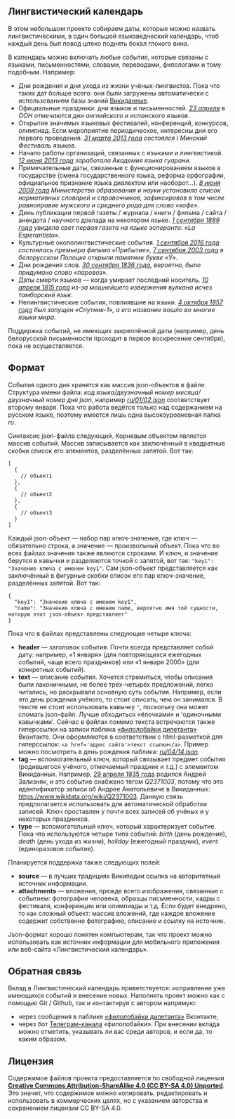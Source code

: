 ## Лингвистический календарь
В этом небольшом проекте собираем даты, которые можно назвать лингвистическими, в один большой языковедческий календарь, чтоб каждый день был повод штеко поднять бокал глокого вина.

В календарь можно включать любые события, которые связаны с языками, письменностями, словами, переводами, филологами и тому подобным. Например:
* Дни рождения и дни ухода из жизни учёных-лингвистов. Пока что таких дат больше всего: они были загружены автоматически с использованием базы знаний [Викиданные](https://www.wikidata.org/wiki/Wikidata:Main_Page).
* Официальные праздники: дни языков и письменностей. *[23 апреля](https://github.com/OloloPhilolo/calendar/blob/master/ru/04/23.json) в ООН отмечаются дни английского и испанского языков*.
* Открытие значимых языковых фестивалей, конференций, конкурсов, олимпиад. Если мероприятие периодическое, интересны дни его первого проведения. *[31 марта 2013 года](https://github.com/OloloPhilolo/calendar/blob/master/ru/03/31.json) состоялся I Минский Фестиваль языков*.
* Начало работы организаций, связанных с языками и лингвистикой. *[12 июня 2013 года](https://github.com/OloloPhilolo/calendar/blob/master/ru/06/12.json) заработала Академия языка гуарани*.
* Примечательные даты, связанные с функционированием языков в государстве (смена государственного языка, реформа орфографии, официальное признание языка диалектом или наоборот...). *[8 июня 2009 года](https://github.com/OloloPhilolo/calendar/blob/master/ru/06/08.json) Министерство образования и науки установило список нормативных словарей и справочников, зафиксировав в том числе равноправие мужского и среднего рода для слова «кофе»*.
* День публикации первой газеты / журнала / книги / фильма / сайта / анекдота / научного доклада на некотором языке. *[1 сентября 1889 года](https://github.com/OloloPhilolo/calendar/blob/master/ru/09/01.json) увидела свет первая газета на языке эсперанто: «La Esperantisto»*.
* Культурные окололингвистические события. *[1 сентября 2016 года](https://github.com/OloloPhilolo/calendar/blob/master/ru/09/01.json) состоялась премьера фильма «Прибытие»*, *[7 сентября 2003 года](https://github.com/OloloPhilolo/calendar/blob/master/ru/09/01.json) в белорусском Полоцке открыли памятник букве «Ў»*.
* Дни рождения слов. *[30 сентября 1836 года](https://github.com/OloloPhilolo/calendar/blob/master/ru/09/30.json), вероятно, было придумано слово «паровоз»*.
* Даты смерти языков — когда умирает последний носитель. *[10 апреля 1815 года](https://github.com/OloloPhilolo/calendar/blob/master/ru/04/10.json) из-за мощнейшего извержения вулкана исчез тамборский язык*.
* Нелингвистические события, повлиявшие на языки. *[4 октября 1957 года](https://github.com/OloloPhilolo/calendar/blob/master/ru/10/04.json) был запущен «Спутник-1», а его название вошло во многие языки мира*.

Поддержка событий, не имеющих закреплённой даты (например, день белорусской письменности проходит в первое воскресение сентября), пока не осуществляется.

## Формат
События одного дня хранятся как массив json-объектов в файле. Структура имени файла: *код языка/двузначный номер месяца/двузначный номер дня.json*, например *[ru/01/02.json](https://github.com/OloloPhilolo/calendar/blob/master/ru/01/02.json)* соответствует второму января. Пока что работа ведётся только над содержанием на русском языке, поэтому имеется лишь одна высокоуровневная папка *ru*.

Синтаксис json-файла следующий. Корневым объектом является массив событий. Массив записывается как заключённый в квадратные скобки список его элементов, разделённых запятой. Вот так:
```
[
  {
    // объект1
  },
  {
    // объект2
  },
  {
    // объект3
  }
]
``` 

Каждый json-объект — набор пар ключ-значение, где ключ — обязательно строка, а значение — произвольный объект. Пока что во всех файлах значения также являются строками. И ключ, и значение берутся в кавычки и разделяются точкой с запятой, вот так: `"key1": "Значение ключа с именем key1"`. Сам json-объект представляется как заключённый в фигурные скобки список его пар ключ-значение, разделённых запятой. Вот так:

```
{
  "key1": "Значение ключа с именем key1",
  "name": "Значение ключа с именем name, вероятно имя той сущности, которую этот json-объект представляет"
}
``` 

Пока что в файлах представлены следующие четыре ключа:
* **header** — заголовок события. Почти всегда представляет собой дату: например, «1 января» (для повторяющихся ежегодных событий, чаще всего праздников) или «1 января 2000» (для конкретных событий). 
* **text** — описание события. Хочется стремиться, чтобы описания были лаконичными, не более трёх-четырёх предложений, легко читались, но раскрывали основную суть события. Например, если это день рождения учёного, то стоит описать, чем он занимался. В тексте не стоит использовать кавычку `"`, поскольку она может сломать json-файл. Лучше обходиться «ёлочками» и 'одиночными кавычками'. Сейчас в файлах помимо текста встречаются также гиперссылки на записи паблика [«филолобайки дилетанта»](https://vk.com/ololo_philolo) Вконтакте. Они оформляются в соответствии с html-разметкой для гиперссылок: `<a href='адрес сайта'>текст ссылки</a>`. Пример можно посмотреть в день рождения паблика: *[ru/04/14.json](https://github.com/OloloPhilolo/calendar/blob/master/ru/04/14.json)*.
* **tag** — вспомогательный ключ, который связывает предмет события (родившегося учёного, отмечаемый праздник и т.д.) с элементом Викиданных. Например, [29 апреля 1935 года](https://github.com/OloloPhilolo/calendar/blob/master/ru/04/29.json) родился Андрей Зализняк, и это событие снабжено тегом *Q2371003*, потому что это идентификатор записи об Андрее Анатольевиче в Викиданных: https://www.wikidata.org/wiki/Q2371003. Данную связь предполагается использовать для автоматической обработки записей. Ключ проставлен у почти всех записей об учёных и у некоторых праздников.
* **type** — вспомогательный ключ, который характеризует событие. Пока что используются четыре типа событий: *birth* (день рождения), *death* (день ухода из жизни), *holiday* (ежегодный праздник), *event* (единоразовое событие).

Планируется поддержка также следующих полей:
* **source** — в лучших традициях Википедии ссылка на авторитетный источник информации.
* **attachments** — вложения, прежде всего изображения, связанные с событием: фотографии человека, образцы письменности, кадры с фестиваля, конференции или олимпиады и т.д. Если будет внедрено, то как сложный объект: массив вложений, где каждое вложение содержит собственно фотографию, описание и ссылку на источник.

Json-формат хорошо понятен компьютерам, так что проект можно использовать как источник информации для мобильного приложения или веб-сайта «Лингвистический календарь».

## Обратная связь
Вклад в Лингвистический календарь приветствуется: исправление уже имеющихся событий и внесение новых. Наполнять проект можно как с помощью Git / Github, так и контактируя с автором напрямую:
* через сообщения в паблике [«филолобайки дилетанта»](https://vk.com/ololo_philolo) Вконтакте;
* через бот [Телеграм-канала](https://t.me/ololo_philolo_bot) «филолобайки».
При внесении вклада можно отметить, указывать ли вас среди авторов, и если да, то каким образом.

## Лицензия
Содержимое файлов проекта предоставляется по свободной лицензии **[Creative Commons Attribution-ShareAlike 4.0 (CC BY-SA 4.0) Unported](https://creativecommons.org/licenses/by-sa/4.0/)**. Это значит, что содержимое можно копировать, редактировать и использовать в коммерческих целях, но с указанием авторства и сохранением лицензии CC BY-SA 4.0. 